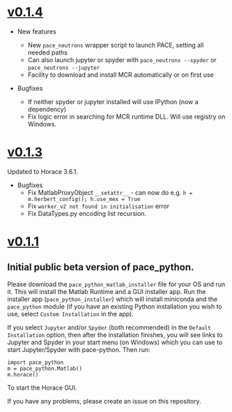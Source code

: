 # [v0.1.4](https://github.com/pace-neutrons/pace-python/compare/v0.1.3...v0.1.4)

* New features
  - New `pace_neutrons` wrapper script to launch PACE, setting all needed paths
  - Can also launch jupyter or spyder with `pace_neutrons --spyder` or `pace_neutrons --jupyter`
  - Facility to download and install MCR automatically or on first use

* Bugfixes
  - If neither spyder or jupyter installed will use IPython (now a dependency)
  - Fix logic error in searching for MCR runtime DLL. Will use registry on Windows.

# [v0.1.3](https://github.com/pace-neutrons/pace-python/compare/v0.1.1...v0.1.3)

Updated to Horace 3.6.1.

* Bugfixes
  - Fix MatlabProxyObject `__setattr__` - can now do e.g. `h = m.herbert_config(); h.use_mex = True`
  - Fix `worker_v2 not found in initialisation` error
  - Fix DataTypes.py encoding list recursion.

# [v0.1.1](https://github.com/pace-neutrons/pace-python/compare/v0.1.0...v0.1.1)

## Initial public beta version of pace_python.

Please download the `pace_python_matlab_installer` file for your OS and run it. This will install the Matlab Runtime and a GUI installer app. Run the installer app (`pace_python_installer`) which will install miniconda and the `pace_python` module (if you have an existing Python installation you wish to use, select `Custom Installation` in the app).

If you select `Jupyter` and/or `Spyder` (both recommended) in the `Default Installation` option, then after the installation finishes, you will see links to Jupyter and Spyder in your start menu (on Windows) which you can use to start Jupyter/Spyder with pace-python. Then run:

```
import pace_python
m = pace_python.Matlab()
m.horace()
```

To start the Horace GUI.

If you have any problems, please create an issue on this repository.
